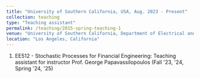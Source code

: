```yaml
---
title: "University of Southern California, USA, Aug. 2023 - Present"
collection: teaching
type: "Teaching assistant"
permalink: /teaching/2015-spring-teaching-1
venue: "University of Southern California, Department of Electrical and Computer Engineering"
location: "Los Angeles, California"
---
```


1. EE512 - Stochastic Processes for Financial Engineering: Teaching assistant for instructor Prof. George Papavassilopoulos (Fall '23, '24, Spring '24, '25)
